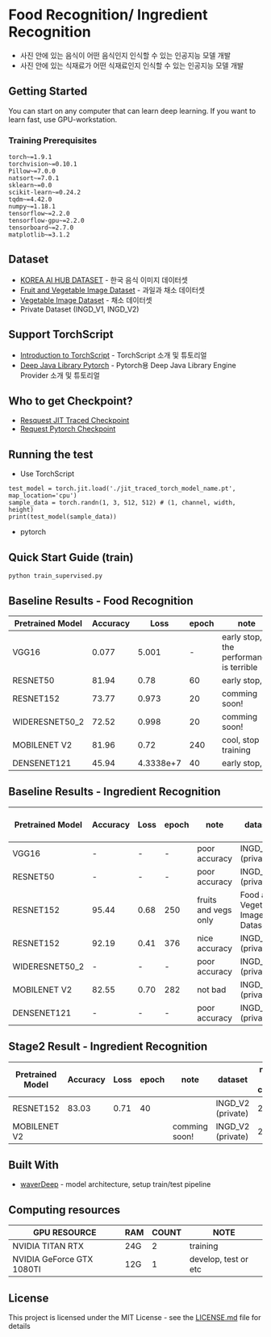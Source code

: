 # Food Recognition/ Ingredient Recognition
- 사진 안에 있는 음식이 어떤 음식인지 인식할 수 있는 인공지능 모델 개발
- 사진 안에 있는 식재료가 어떤 식재료인지 인식할 수 있는 인공지능 모델 개발 

## Getting Started
You can start on any computer that can learn deep learning.
If you want to learn fast, use GPU-workstation.
### Training Prerequisites
```
torch~=1.9.1
torchvision~=0.10.1
Pillow~=7.0.0
natsort~=7.0.1
sklearn~=0.0
scikit-learn~=0.24.2
tqdm~=4.42.0
numpy~=1.18.1
tensorflow~=2.2.0
tensorflow-gpu~=2.2.0
tensorboard~=2.7.0
matplotlib~=3.1.2
```

## Dataset
- [KOREA AI HUB DATASET](https://aihub.or.kr/aidata/13594) - 한국 음식 이미지 데이터셋 
- [Fruit and Vegetable Image Dataset](https://www.kaggle.com/kritikseth/fruit-and-vegetable-image-recognition) - 과일과 채소 데이터셋
- [Vegetable Image Dataset](https://www.kaggle.com/misrakahmed/vegetable-image-dataset) - 채소 데이터셋
- Private Dataset (INGD_V1, INGD_V2)

## Support TorchScript
 - [Introduction to TorchScript](https://pytorch.org/tutorials/beginner/Intro_to_TorchScript_tutorial.html) - TorchScript 소개 및 튜토리얼
 - [Deep Java Library Pytorch](https://docs.djl.ai/jupyter/load_pytorch_model.html) - Pytorch용 Deep Java Library Engine Provider 소개 및 튜토리얼

## Who to get Checkpoint?
 - [Resquest JIT Traced Checkpoint](https://forms.gle/AqxwTx6owSvMk6Su9)
 - [Request Pytorch Checkpoint](https://forms.gle/T18o5EKRERcDe2tR6)

## Running the test
 - Use TorchScript
```
test_model = torch.jit.load('./jit_traced_torch_model_name.pt', map_location='cpu')
sample_data = torch.randn(1, 3, 512, 512) # (1, channel, width, height)
print(test_model(sample_data))
``` 
 - pytorch



## Quick Start Guide (train)
```
python train_supervised.py
```
## Baseline Results - Food Recognition
| Pretrained Model | Accuracy | Loss      | epoch | note                                    |
|------------------|----------|-----------|-------|-----------------------------------------|
| VGG16            | 0.077    | 5.001     | -     | early stop, the performance is terrible |
| RESNET50         | 81.94    | 0.78      | 60    | early stop,                             |
| RESNET152        | 73.77    | 0.973     | 20    | comming soon!                           |
| WIDERESNET50_2   | 72.52    | 0.998     | 20    | comming soon!                           |
| MOBILENET V2     | 81.96    | 0.72      | 240   | cool, stop training                     |
| DENSENET121      | 45.94    | 4.3338e+7 | 40    | early stop,                             |


## Baseline Results - Ingredient Recognition 
| Pretrained Model | Accuracy | Loss | epoch | note                 | dataset                          | num of class |
|------------------|----------|------|-------|----------------------|----------------------------------|--------------|
| VGG16            | -        | -    | -     | poor accuracy        | INGD_V1 (private)                | 58           |
| RESNET50         | -        | -    | -     | poor accuracy        | INGD_V1 (private)                | 58           |
| RESNET152        | 95.44    | 0.68 | 250   | fruits and vegs only | Food and Vegetable Image Dataset | 58           |
| RESNET152        | 92.19    | 0.41 | 376   | nice accuracy        | INGD_V1 (private)                | 58           |
| WIDERESNET50_2   | -        | -    | -     | poor accuracy        | INGD_V1 (private)                | 58           |
| MOBILENET V2     | 82.55    | 0.70 | 282   | not bad              | INGD_V1 (private)                | 58           |
| DENSENET121      | -        | -    | -     | poor accuracy        | INGD_V1 (private)                | 58           |

## Stage2 Result - Ingredient Recognition
| Pretrained Model | Accuracy | Loss | epoch | note          | dataset           | num of class |
|------------------|----------|------|-------|---------------|-------------------|--------------|
| RESNET152        | 83.03    | 0.71 | 40    |               | INGD_V2 (private) | 238          |
| MOBILENET V2     |          |      |       | comming soon! | INGD_V2 (private) | 238          |




## Built With
* [waverDeep](https://github.com/waverDeep) - model architecture, setup train/test pipeline

## Computing resources
| GPU RESOURCE              | RAM     | COUNT | NOTE                 |
|---------------------------|---------|-------|----------------------|
| NVIDIA TITAN RTX          | 24G     | 2     | training             |
| NVIDIA GeForce GTX 1080TI | 12G     | 1     | develop, test or etc |

## License
This project is licensed under the MIT License - see the [LICENSE.md](https://github.com/waverDeep/FoodRecognition/blob/main/LICENSE) file for details
